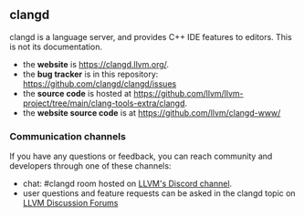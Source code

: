 ## clangd

clangd is a language server, and provides C++ IDE features to editors.
This is not its documentation.

- the **website** is https://clangd.llvm.org/.
- the **bug tracker** is in this repository: https://github.com/clangd/clangd/issues
- the **source code** is hosted at https://github.com/llvm/llvm-project/tree/main/clang-tools-extra/clangd.
- the **website source code** is at https://github.com/llvm/clangd-www/

### Communication channels

If you have any questions or feedback, you can reach community and developers
through one of these channels:

- chat: #clangd room hosted on [LLVM's Discord
  channel](https://discord.gg/xS7Z362).
- user questions and feature requests can be asked in the clangd topic on [LLVM
  Discussion Forums](https://llvm.discourse.group/c/llvm-project/clangd/34)
